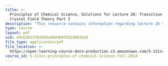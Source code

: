 ```yaml
---
title: >-
  Principles of Chemical Science, Solutions for Lecture 28: Transition Metals:
  Crystal Field Theory Part I
description: "This resource contains information regarding lecture 28 solution.\r\n"
type: course
layout: pdf
uid: edcb3023781858a50d4b9f932d682b19
file_type: application/pdf
file_location: >-
  https://open-learning-course-data-production.s3.amazonaws.com/5-111sc-principles-of-chemical-science-fall-2014/edcb3023781858a50d4b9f932d682b19_MIT5_111F14_Lec28Soln.pdf
course_id: 5-111sc-principles-of-chemical-science-fall-2014
---
```

